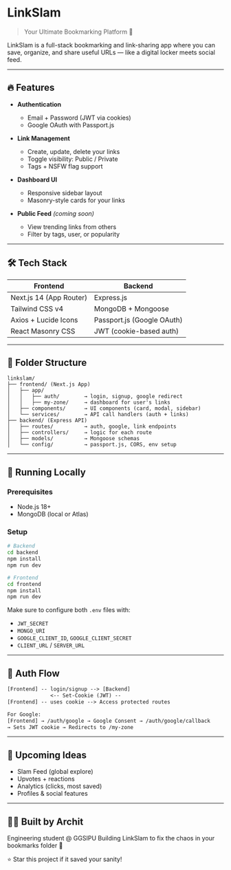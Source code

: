 # LinkSlam

> Your Ultimate Bookmarking Platform 🚀

LinkSlam is a full-stack bookmarking and link-sharing app where you can save, organize, and share useful URLs — like a digital locker meets social feed.

---

## 🔥 Features

* **Authentication**

  * Email + Password (JWT via cookies)
  * Google OAuth with Passport.js

* **Link Management**

  * Create, update, delete your links
  * Toggle visibility: Public / Private
  * Tags + NSFW flag support

* **Dashboard UI**

  * Responsive sidebar layout
  * Masonry-style cards for your links

* **Public Feed** *(coming soon)*

  * View trending links from others
  * Filter by tags, user, or popularity

---

## 🛠️ Tech Stack

| Frontend                | Backend                    |
| ----------------------- | -------------------------- |
| Next.js 14 (App Router) | Express.js                 |
| Tailwind CSS v4         | MongoDB + Mongoose         |
| Axios + Lucide Icons    | Passport.js (Google OAuth) |
| React Masonry CSS       | JWT (cookie-based auth)    |

---

## 📁 Folder Structure

```
linkslam/
├── frontend/ (Next.js App)
│   ├── app/
│   │   ├── auth/        → login, signup, google redirect
│   │   ├── my-zone/     → dashboard for user's links
│   ├── components/      → UI components (card, modal, sidebar)
│   └── services/        → API call handlers (auth + links)
├── backend/ (Express API)
│   ├── routes/          → auth, google, link endpoints
│   ├── controllers/     → logic for each route
│   ├── models/          → Mongoose schemas
│   └── config/          → passport.js, CORS, env setup
```

---

## 🧪 Running Locally

### Prerequisites

* Node.js 18+
* MongoDB (local or Atlas)

### Setup

```bash
# Backend
cd backend
npm install
npm run dev

# Frontend
cd frontend
npm install
npm run dev
```

Make sure to configure both `.env` files with:

* `JWT_SECRET`
* `MONGO_URI`
* `GOOGLE_CLIENT_ID`, `GOOGLE_CLIENT_SECRET`
* `CLIENT_URL` / `SERVER_URL`

---

## 🔁 Auth Flow

```txt
[Frontend] -- login/signup --> [Backend]
              <-- Set-Cookie (JWT) --
[Frontend] -- uses cookie --> Access protected routes

For Google:
[Frontend] → /auth/google → Google Consent → /auth/google/callback
→ Sets JWT cookie → Redirects to /my-zone
```

---

## 🧠 Upcoming Ideas

* Slam Feed (global explore)
* Upvotes + reactions
* Analytics (clicks, most saved)
* Profiles & social features

---

## 👨‍💻 Built by Archit

Engineering student @ GGSIPU
Building LinkSlam to fix the chaos in your bookmarks folder 😤

⭐ Star this project if it saved your sanity!
